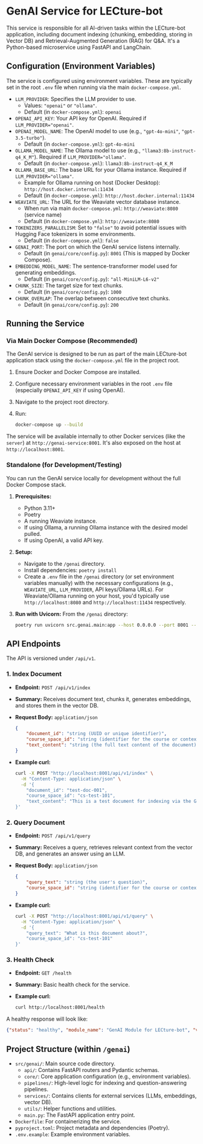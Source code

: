 # GenAI Service for LECture-bot

This service is responsible for all AI-driven tasks within the LECture-bot application, including document indexing (chunking, embedding, storing in Vector DB) and Retrieval-Augmented Generation (RAG) for Q&A. It's a Python-based microservice using FastAPI and LangChain.

## Configuration (Environment Variables)

The service is configured using environment variables. These are typically set in the root `.env` file when running via the main `docker-compose.yml`.

* `LLM_PROVIDER`: Specifies the LLM provider to use.
  * Values: `"openai"` or `"ollama"`.
  * Default (in `docker-compose.yml`): `openai`
* `OPENAI_API_KEY`: Your API key for OpenAI. Required if `LLM_PROVIDER="openai"`.
* `OPENAI_MODEL_NAME`: The OpenAI model to use (e.g., `"gpt-4o-mini"`, `"gpt-3.5-turbo"`).
  * Default (in `docker-compose.yml`): `gpt-4o-mini`
* `OLLAMA_MODEL_NAME`: The Ollama model to use (e.g., `"llama3:8b-instruct-q4_K_M"`). Required if `LLM_PROVIDER="ollama"`.
  * Default (in `docker-compose.yml`): `llama3:8b-instruct-q4_K_M`
* `OLLAMA_BASE_URL`: The base URL for your Ollama instance. Required if `LLM_PROVIDER="ollama"`.
  * Example for Ollama running on host (Docker Desktop): `http://host.docker.internal:11434`
  * Default (in `docker-compose.yml`): `http://host.docker.internal:11434`
* `WEAVIATE_URL`: The URL for the Weaviate vector database instance.
  * When run via main `docker-compose.yml`: `http://weaviate:8080` (service name)
  * Default (in `docker-compose.yml`): `http://weaviate:8080`
* `TOKENIZERS_PARALLELISM`: Set to `"false"` to avoid potential issues with Hugging Face tokenizers in some environments.
  * Default (in `docker-compose.yml`): `false`
* `GENAI_PORT`: The port on which the GenAI service listens internally.
  * Default (in `genai/core/config.py`): `8001` (This is mapped by Docker Compose).
* `EMBEDDING_MODEL_NAME`: The sentence-transformer model used for generating embeddings.
  * Default (in `genai/core/config.py`): `"all-MiniLM-L6-v2"`
* `CHUNK_SIZE`: The target size for text chunks.
  * Default (in `genai/core/config.py`): `1000`
* `CHUNK_OVERLAP`: The overlap between consecutive text chunks.
  * Default (in `genai/core/config.py`): `200`

## Running the Service

### Via Main Docker Compose (Recommended)

The GenAI service is designed to be run as part of the main LECture-bot application stack using the `docker-compose.yml` file in the project root.

1. Ensure Docker and Docker Compose are installed.
2. Configure necessary environment variables in the root `.env` file (especially `OPENAI_API_KEY` if using OpenAI).
3. Navigate to the project root directory.
4. Run:

   ```bash
   docker-compose up --build
   ```

The service will be available internally to other Docker services (like the `server`) at `http://genai-service:8001`. It's also exposed on the host at `http://localhost:8001`.

### Standalone (for Development/Testing)

You can run the GenAI service locally for development without the full Docker Compose stack.

1. **Prerequisites:**
    * Python 3.11+
    * Poetry
    * A running Weaviate instance.
    * If using Ollama, a running Ollama instance with the desired model pulled.
    * If using OpenAI, a valid API key.

2. **Setup:**
    * Navigate to the `/genai` directory.
    * Install dependencies: `poetry install`
    * Create a `.env` file in the `/genai` directory (or set environment variables manually) with the necessary configurations (e.g., `WEAVIATE_URL`, `LLM_PROVIDER`, API keys/Ollama URLs). For Weaviate/Ollama running on your host, you'd typically use `http://localhost:8080` and `http://localhost:11434` respectively.

3. **Run with Uvicorn:**
    From the `/genai` directory:

    ```bash
    poetry run uvicorn src.genai.main:app --host 0.0.0.0 --port 8001 --reload
    ```

## API Endpoints

The API is versioned under `/api/v1`.

### 1. Index Document

* **Endpoint:** `POST /api/v1/index`
* **Summary:** Receives document text, chunks it, generates embeddings, and stores them in the vector DB.
* **Request Body:** `application/json`

    ```json
    {
        "document_id": "string (UUID or unique identifier)",
        "course_space_id": "string (identifier for the course or context)",
        "text_content": "string (the full text content of the document)"
    }
    ```

* **Example curl:**

    ```bash
    curl -X POST "http://localhost:8001/api/v1/index" \
      -H "Content-Type: application/json" \
      -d '{
        "document_id": "test-doc-001",
        "course_space_id": "cs-test-101",
        "text_content": "This is a test document for indexing via the GenAI service API."
    }'
    ```

### 2. Query Document

* **Endpoint:** `POST /api/v1/query`
* **Summary:** Receives a query, retrieves relevant context from the vector DB, and generates an answer using an LLM.
* **Request Body:** `application/json`

    ```json
    {
        "query_text": "string (the user's question)",
        "course_space_id": "string (identifier for the course or context to search within)"
    }
    ```

* **Example curl:**

    ```bash
    curl -X POST "http://localhost:8001/api/v1/query" \
      -H "Content-Type: application/json" \
      -d '{
        "query_text": "What is this document about?",
        "course_space_id": "cs-test-101"
    }'
    ```

### 3. Health Check

* **Endpoint:** `GET /health`
* **Summary:** Basic health check for the service.
* **Example curl:**

    ```bash
    curl http://localhost:8001/health
    ```

A healthy response will look like:

```json
{"status": "healthy", "module_name": "GenAI Module for LECture-bot", "version": "0.1.0"}
```

## Project Structure (within `/genai`)

* `src/genai/`: Main source code directory.
  * `api/`: Contains FastAPI routers and Pydantic schemas.
  * `core/`: Core application configuration (e.g., environment variables).
  * `pipelines/`: High-level logic for indexing and question-answering pipelines.
  * `services/`: Contains clients for external services (LLMs, embeddings, vector DB).
  * `utils/`: Helper functions and utilities.
  * `main.py`: The FastAPI application entry point.
* `Dockerfile`: For containerizing the service.
* `pyproject.toml`: Project metadata and dependencies (Poetry).
* `.env.example`: Example environment variables.
